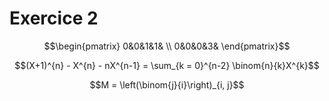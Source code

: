 # Exercice 2
$$\begin{pmatrix}
0&0&1&1& \\
0&0&0&3&
\end{pmatrix}$$

$$(X+1)^{n} - X^{n} - nX^{n-1} = \sum_{k = 0}^{n-2} \binom{n}{k}X^{k}$$

$$M = \left(\binom{j}{i}\right)_{i, j}$$

